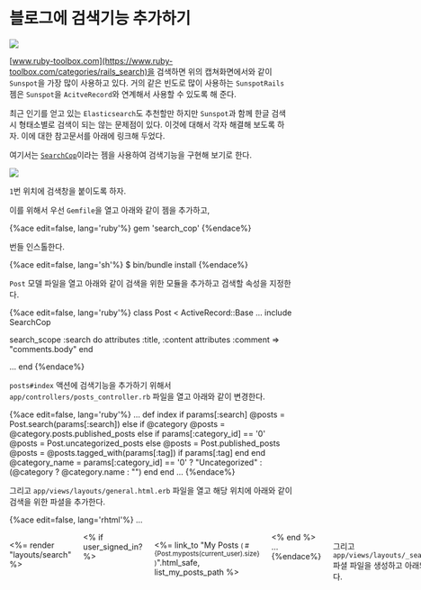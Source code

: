 # 블로그에 검색기능 추가하기

![](http://i1373.photobucket.com/albums/ag392/rorlab/Photobucket%20Desktop%20-%20RORLAB/FoundBlog/2014-06-20_19-55-30_zps5fa425a2.png)

[www.ruby-toolbox.com](https://www.ruby-toolbox.com/categories/rails_search)을 검색하면 위의 캡쳐화면에서와 같이 `Sunspot`을 가장 많이 사용하고 있다. 거의 같은 빈도로 많이 사용하는 `SunspotRails` 젬은 `Sunspot`을 `AcitveRecord`와 연계해서 사용할 수 있도록 해 준다.

최근 인기를 얻고 있는 `Elasticsearch`도 추천할만 하지만 `Sunspot`과 함께 한글 검색시 형태소별로 검색이 되는 않는 문제점이 있다. 이것에 대해서 각자 해결해 보도록 하자. 이에 대한 참고문서를 아래에 링크해 두었다.

여기서는 [`SearchCop`](https://github.com/mrkamel/search_cop)이라는 젬을 사용하여 검색기능을 구현해 보기로 한다.


![](http://i1373.photobucket.com/albums/ag392/rorlab/Photobucket%20Desktop%20-%20RORLAB/FoundBlog/2014-06-26_08-09-42_zps3982c776.png)

`1`번 위치에 검색창을 붙이도록 하자.

이를 위해서 우선 `Gemfile`을 열고 아래와 같이 젬을 추가하고,

{%ace edit=false, lang='ruby'%}
gem 'search_cop'
{%endace%}

번들 인스톨한다.

{%ace edit=false, lang='sh'%}
$ bin/bundle install
{%endace%}

`Post` 모델 파일을 열고 아래와 같이 검색을 위한 모듈을 추가하고 검색할 속성을 지정한다.

{%ace edit=false, lang='ruby'%}
class Post < ActiveRecord::Base
  ...
  include SearchCop

  search_scope :search do
    attributes :title, :content
    attributes :comment => "comments.body"
  end

  ...
end
{%endace%}

`posts#index` 액션에 검색기능을 추가하기 위해서 `app/controllers/posts_controller.rb` 파일을 열고 아래와 같이 변경한다.

{%ace edit=false, lang='ruby'%}
...
def index
  if params[:search]
    @posts = Post.search(params[:search])
  else
    if @category
      @posts = @category.posts.published_posts
    else
      if params[:category_id] == '0'
        @posts = Post.uncategorized_posts
      else
        @posts = Post.published_posts
        @posts = @posts.tagged_with(params[:tag]) if params[:tag]
      end
    end
    @category_name = params[:category_id] == '0' ? "Uncategorized" : (@category ? @category.name : "")
  end
end
...
{%endace%}

그리고 `app/views/layouts/general.html.erb` 파일을 열고 해당 위치에 아래와 같이 검색을 위한 파셜을 추가한다.

{%ace edit=false, lang='rhtml'%}
...
<div class='medium-3 columns' style="margin-top: 1em">

  <%= render "layouts/search" %>

  <div class='row'>
    <div class='medium-12 columns'>
      <% if user_signed_in? %>
        <p><%= link_to "My Posts <small>( #{Post.myposts(current_user).size} )</small>".html_safe, list_my_posts_path %></p>
      <% end %>
...
{%endace%}

그리고 `app/views/layouts/_search.html.erb` 파셜 파일을 생성하고 아래와 같이 추가한다.

{%ace edit=false, lang='rhtml'%}
<%= form_tag posts_path, :method => :get do %>
<div class="row">
  <div class="large-12 columns">
    <div class="row collapse">
      <div class="small-10 columns">
        <%= text_field_tag :search, params[:search], placeholder: "search" %>
      </div>
      <div class="small-2 columns">
        <%= button_tag icon('magnifying-glass'), class: "button secondary postfix" %>
      </div>
    </div>
  </div>
</div>
<% end %>
{%endace%}

이제 로컬 서버를 다시 실행하고 브라우저에서 확인한다.

---

> **소스보기** https://github.com/luciuschoi/foundblog_app/tree/제10장

---

_**References:**_

1. [Railscasts : Search with Sunspot](http://railscasts.com/episodes/278-search-with-sunspot)
2. [Railscasts : Elasticsearch Part 1](http://railscasts.com/episodes/306-elasticsearch-part-1?language=ko&view=asciicast)
3. [Railscasts : Elasticsearch Part 2](http://railscasts.com/episodes/307-elasticsearch-part-2?language=ko&view=asciicast)
4. [AttrSearchable : Search-engine like fulltext query support for ActiveRecord](https://github.com/mrkamel/attr_searchable)
5. [sunspot 한글 색인 가능하게 하기](https://github.com/sunhohong/planet/wiki/Sunspot-%EC%84%B8%ED%8C%85)
6. [Sunspot과 Lucene을 이용한 풀 텍스트 검색엔진 구축하기](http://thinkreals.wordpress.com/2011/10/10/lucene%EC%9D%84-%ED%99%9C%EC%9A%A9%ED%95%9C-%EC%83%88%EB%A1%9C%EC%9A%B4-%EA%B2%80%EC%83%89%EB%B0%A9%EB%B2%95/)
